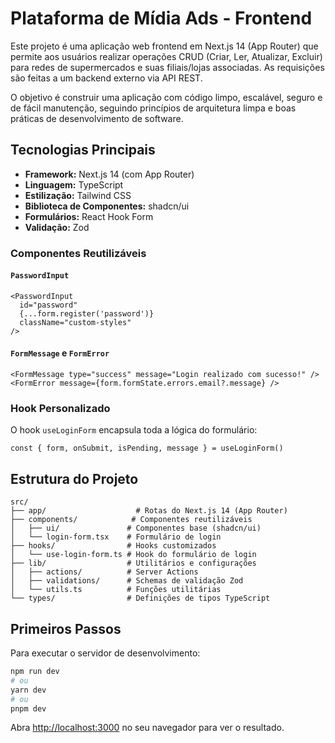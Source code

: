 # Plataforma de Mídia Ads - Frontend

Este projeto é uma aplicação web frontend em Next.js 14 (App Router) que permite aos usuários realizar operações CRUD (Criar, Ler, Atualizar, Excluir) para redes de supermercados e suas filiais/lojas associadas. As requisições são feitas a um backend externo via API REST.

O objetivo é construir uma aplicação com código limpo, escalável, seguro e de fácil manutenção, seguindo princípios de arquitetura limpa e boas práticas de desenvolvimento de software.

## Tecnologias Principais

- **Framework:** Next.js 14 (com App Router)
- **Linguagem:** TypeScript
- **Estilização:** Tailwind CSS
- **Biblioteca de Componentes:** shadcn/ui
- **Formulários:** React Hook Form
- **Validação:** Zod



### Componentes Reutilizáveis

#### `PasswordInput`
```tsx
<PasswordInput
  id="password"
  {...form.register('password')}
  className="custom-styles"
/>
```

#### `FormMessage` e `FormError`
```tsx
<FormMessage type="success" message="Login realizado com sucesso!" />
<FormError message={form.formState.errors.email?.message} />
```

### Hook Personalizado

O hook `useLoginForm` encapsula toda a lógica do formulário:

```tsx
const { form, onSubmit, isPending, message } = useLoginForm()
```

## Estrutura do Projeto

```
src/
├── app/                    # Rotas do Next.js 14 (App Router)
├── components/            # Componentes reutilizáveis
│   ├── ui/               # Componentes base (shadcn/ui)
│   └── login-form.tsx    # Formulário de login
├── hooks/                # Hooks customizados
│   └── use-login-form.ts # Hook do formulário de login
├── lib/                  # Utilitários e configurações
│   ├── actions/          # Server Actions
│   ├── validations/      # Schemas de validação Zod
│   └── utils.ts          # Funções utilitárias
└── types/                # Definições de tipos TypeScript
```

## Primeiros Passos

Para executar o servidor de desenvolvimento:

```bash
npm run dev
# ou
yarn dev
# ou
pnpm dev
```

Abra [http://localhost:3000](http://localhost:3000) no seu navegador para ver o resultado.